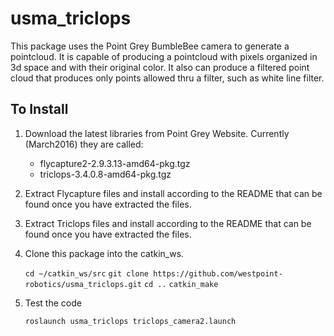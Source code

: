 # usma_triclops
This package uses the Point Grey BumbleBee camera to generate a pointcloud. It is capable of producing a pointcloud with pixels organized in 3d space and with their original color. It also can produce a filtered point cloud that produces only points allowed thru a filter, such as white line filter.

## To Install
1. Download the latest libraries from Point Grey Website. Currently (March2016) they are called:
    - flycapture2-2.9.3.13-amd64-pkg.tgz
    - triclops-3.4.0.8-amd64-pkg.tgz
    
2. Extract Flycapture files and install according to the README that can be found
once you have extracted the files.

3. Extract Triclops files and install according to the README that can be found
once you have extracted the files. 

4. Clone this package into the catkin_ws.

    `cd ~/catkin_ws/src`
    `git clone https://github.com/westpoint-robotics/usma_triclops.git`
    `cd ..`
    `catkin_make`

5. Test the code
    
   `roslaunch usma_triclops triclops_camera2.launch` 

